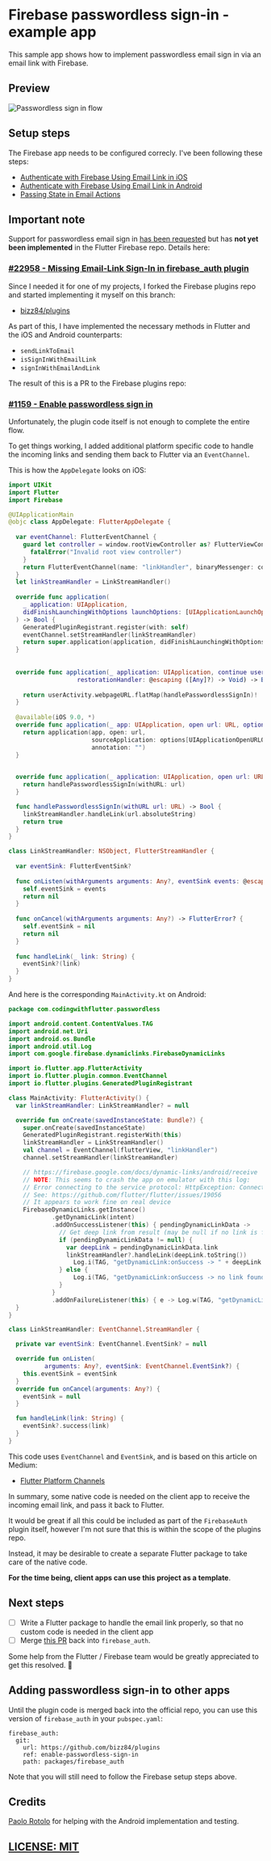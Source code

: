 # Firebase passwordless sign-in - example app 

This sample app shows how to implement passwordless email sign in via an email link with Firebase.


## Preview

![Passwordless sign in flow](screenshots/flow.png)

## Setup steps

The Firebase app needs to be configured correcly. I've been following these steps:

- [Authenticate with Firebase Using Email Link in iOS](https://firebase.google.com/docs/auth/ios/email-link-auth)
- [Authenticate with Firebase Using Email Link in Android](https://firebase.google.com/docs/auth/android/email-link-auth)
- [Passing State in Email Actions](https://firebase.google.com/docs/auth/ios/passing-state-in-email-actions#configuring_firebase_dynamic_links)

## Important note

Support for passwordless email sign in [has been requested](https://github.com/flutter/flutter/issues/22958) but has **not yet been implemented** in the Flutter Firebase repo. Details here:

### [#22958 - Missing Email-Link Sign-In in firebase_auth plugin](https://github.com/flutter/flutter/issues/22958)

Since I needed it for one of my projects, I forked the Firebase plugins repo and started implementing it myself on this branch:

- [bizz84/plugins](https://github.com/bizz84/plugins/tree/enable-passwordless-sign-in)

As part of this, I have implemented the necessary methods in Flutter and the iOS and Android counterparts:

- `sendLinkToEmail`
- `isSignInWithEmailLink`
- `signInWithEmailAndLink`

The result of this is a PR to the Firebase plugins repo:

### [#1159 - Enable passwordless sign in](https://github.com/flutter/plugins/pull/1159)


Unfortunately, the plugin code itself is not enough to complete the entire flow. 

To get things working, I added additional platform specific code to handle the incoming links and sending them back to Flutter via an `EventChannel`.

This is how the `AppDelegate` looks on iOS:

```swift
import UIKit
import Flutter
import Firebase

@UIApplicationMain
@objc class AppDelegate: FlutterAppDelegate {
  
  var eventChannel: FlutterEventChannel {
    guard let controller = window.rootViewController as? FlutterViewController else {
      fatalError("Invalid root view controller")
    }
    return FlutterEventChannel(name: "linkHandler", binaryMessenger: controller)
  }
  let linkStreamHandler = LinkStreamHandler()
  
  override func application(
    _ application: UIApplication,
    didFinishLaunchingWithOptions launchOptions: [UIApplicationLaunchOptionsKey: Any]?
  ) -> Bool {
    GeneratedPluginRegistrant.register(with: self)
    eventChannel.setStreamHandler(linkStreamHandler)
    return super.application(application, didFinishLaunchingWithOptions: launchOptions)
  }
  
  
  override func application(_ application: UIApplication, continue userActivity: NSUserActivity,
                   restorationHandler: @escaping ([Any]?) -> Void) -> Bool {
    
    return userActivity.webpageURL.flatMap(handlePasswordlessSignIn)!
  }
  
  @available(iOS 9.0, *)
  override func application(_ app: UIApplication, open url: URL, options: [UIApplicationOpenURLOptionsKey : Any]) -> Bool {
    return application(app, open: url,
                       sourceApplication: options[UIApplicationOpenURLOptionsKey.sourceApplication] as? String,
                       annotation: "")
  }

  
  override func application(_ application: UIApplication, open url: URL, sourceApplication: String?, annotation: Any) -> Bool {
    return handlePasswordlessSignIn(withURL: url)
  }

  func handlePasswordlessSignIn(withURL url: URL) -> Bool {
    linkStreamHandler.handleLink(url.absoluteString)
    return true
  }
}

class LinkStreamHandler: NSObject, FlutterStreamHandler {
  
  var eventSink: FlutterEventSink?
  
  func onListen(withArguments arguments: Any?, eventSink events: @escaping FlutterEventSink) -> FlutterError? {
    self.eventSink = events
    return nil
  }
  
  func onCancel(withArguments arguments: Any?) -> FlutterError? {
    self.eventSink = nil
    return nil
  }
  
  func handleLink(_ link: String) {
    eventSink?(link)
  }
}
```

And here is the corresponding `MainActivity.kt` on Android:

```kt
package com.codingwithflutter.passwordless

import android.content.ContentValues.TAG
import android.net.Uri
import android.os.Bundle
import android.util.Log
import com.google.firebase.dynamiclinks.FirebaseDynamicLinks

import io.flutter.app.FlutterActivity
import io.flutter.plugin.common.EventChannel
import io.flutter.plugins.GeneratedPluginRegistrant

class MainActivity: FlutterActivity() {
  var linkStreamHandler: LinkStreamHandler? = null

  override fun onCreate(savedInstanceState: Bundle?) {
    super.onCreate(savedInstanceState)
    GeneratedPluginRegistrant.registerWith(this)
    linkStreamHandler = LinkStreamHandler()
    val channel = EventChannel(flutterView, "linkHandler")
    channel.setStreamHandler(linkStreamHandler)

    // https://firebase.google.com/docs/dynamic-links/android/receive
    // NOTE: This seems to crash the app on emulator with this log:
    // Error connecting to the service protocol: HttpException: Connection closed before full header was received, uri = http://127.0.0.1:53810/ws
    // See: https://github.com/flutter/flutter/issues/19056
    // It appears to work fine on real device
    FirebaseDynamicLinks.getInstance()
            .getDynamicLink(intent)
            .addOnSuccessListener(this) { pendingDynamicLinkData ->
              // Get deep link from result (may be null if no link is found)
              if (pendingDynamicLinkData != null) {
                var deepLink = pendingDynamicLinkData.link
                linkStreamHandler?.handleLink(deepLink.toString())
                  Log.i(TAG, "getDynamicLink:onSuccess -> " + deepLink.toString())
              } else {
                  Log.i(TAG, "getDynamicLink:onSuccess -> no link found")
              }
            }
            .addOnFailureListener(this) { e -> Log.w(TAG, "getDynamicLink:onFailure", e) }
  }
}

class LinkStreamHandler: EventChannel.StreamHandler {

  private var eventSink: EventChannel.EventSink? = null

  override fun onListen(
          arguments: Any?, eventSink: EventChannel.EventSink?) {
    this.eventSink = eventSink
  }
  override fun onCancel(arguments: Any?) {
    eventSink = null
  }

  fun handleLink(link: String) {
    eventSink?.success(link)
  }
}
```

This code uses `EventChannel` and `EventSink`, and is based on this article on Medium:

- [Flutter Platform Channels](https://medium.com/flutter-io/flutter-platform-channels-ce7f540a104e?linkId=56128409)

In summary, some native code is needed on the client app to receive the incoming email link, and pass it back to Flutter.

It would be great if all this could be included as part of the `FirebaseAuth` plugin itself, however I'm not sure that this is within the scope of the plugins repo.

Instead, it may be desirable to create a separate Flutter package to take care of the native code.

**For the time being, client apps can use this project as a template**. 

## Next steps

- [ ] Write a Flutter package to handle the email link properly, so that no custom code is needed in the client app
- [ ] Merge [this PR](https://github.com/flutter/plugins/pull/1159) back into `firebase_auth`.

Some help from the Flutter / Firebase team would be greatly appreciated to get this resolved. 🙏

## Adding passwordless sign-in to other apps

Until the plugin code is merged back into the official repo, you can use this version of `firebase_auth` in your `pubspec.yaml`:

```
firebase_auth:
  git:
    url: https://github.com/bizz84/plugins
    ref: enable-passwordless-sign-in
    path: packages/firebase_auth
```

Note that you will still need to follow the Firebase setup steps above.

## Credits

[Paolo Rotolo](https://twitter.com/PaoloRotolo) for helping with the Android implementation and testing.

## [LICENSE: MIT](LICENSE.md)
